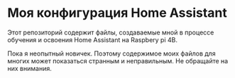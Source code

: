 # Моя конфигурация Home Assistant

Этот репозиторий содержит файлы, создаваемые мной в процессе обучения и
освоения Home Assistant на Raspbery pi 4B. 

Пока я неопытный новичек. Поэтому содержимое моих файлов для многих может
показаться странным и неправильным. Не обращайте на них внимания.
